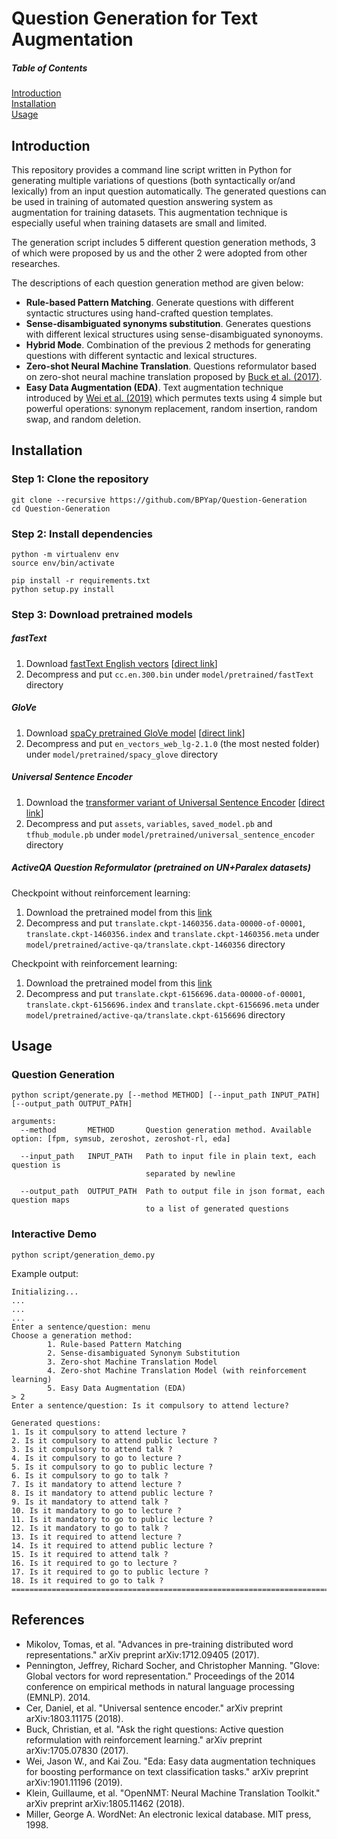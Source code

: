 # Question Generation for Text Augmentation

##### Table of Contents  
[Introduction](#introduction)  
[Installation](#installation)  
[Usage](#usage) 

## Introduction
This repository provides a command line script written in Python for generating multiple variations of questions (both syntactically or/and lexically) from an input question automatically. The generated questions can be used in training of automated question answering system as augmentation for training datasets. This augmentation technique is especially useful when training datasets are small and limited.

The generation script includes 5 different question generation methods, 3 of which were proposed by us and the other 2 were adopted from other researches. 

The descriptions of each question generation method are given below:
- **Rule-based Pattern Matching**. Generate questions with different syntactic structures using hand-crafted question templates.
- **Sense-disambiguated synonyms substitution**. Generates questions with different lexical structures using sense-disambiguated synonoyms.
- **Hybrid Mode**. Combination of the previous 2 methods for generating questions with different syntactic and lexical structures.
- **Zero-shot Neural Machine Translation**. Questions reformulator based on zero-shot neural machine translation proposed by [Buck et al. (2017)](https://arxiv.org/abs/1705.07830).
- **Easy Data Augmentation (EDA)**. Text augmentation technique introduced by [Wei et al. (2019)](https://arxiv.org/abs/1901.11196) which permutes texts using 4 simple but powerful operations: synonym replacement, random insertion, random swap, and random deletion.

## Installation
### Step 1: Clone the repository
```
git clone --recursive https://github.com/BPYap/Question-Generation
cd Question-Generation
```
### Step 2: Install dependencies
```
python -m virtualenv env
source env/bin/activate

pip install -r requirements.txt
python setup.py install
```
### Step 3: Download pretrained models
##### fastText
1. Download [fastText English vectors](https://fasttext.cc/docs/en/crawl-vectors.html) [[direct link](https://dl.fbaipublicfiles.com/fasttext/vectors-crawl/cc.en.300.bin.gz)]
2. Decompress and put `cc.en.300.bin` under `model/pretrained/fastText` directory
##### GloVe
1. Download [spaCy pretrained GloVe model](https://spacy.io/models/en#en_vectors_web_lg) [[direct link](https://github.com/explosion/spacy-models/releases/download/en_vectors_web_lg-2.1.0/en_vectors_web_lg-2.1.0.tar.gz)]
2. Decompress and put `en_vectors_web_lg-2.1.0` (the most nested folder) under `model/pretrained/spacy_glove` directory
##### Universal Sentence Encoder
1. Download the [transformer variant of Universal Sentence Encoder](https://tfhub.dev/google/universal-sentence-encoder-large/3) [[direct link](https://tfhub.dev/google/universal-sentence-encoder-large/3?tf-hub-format=compressed)]
2. Decompress and put `assets`, `variables`, `saved_model.pb` and `tfhub_module.pb` under `model/pretrained/universal_sentence_encoder` directory
##### ActiveQA Question Reformulator (pretrained on UN+Paralex datasets)
Checkpoint without reinforcement learning:
1. Download the pretrained model from this [link](https://storage.googleapis.com/pretrained_models/translate.ckpt-1460356.zip)
2. Decompress and put `translate.ckpt-1460356.data-00000-of-00001`, `translate.ckpt-1460356.index` and `translate.ckpt-1460356.meta` under `model/pretrained/active-qa/translate.ckpt-1460356` directory

Checkpoint with reinforcement learning:
1. Download the pretrained model from this [link](https://storage.cloud.google.com/pretrained_models/translate.ckpt-6156696.zip)
2. Decompress and put `translate.ckpt-6156696.data-00000-of-00001`, `translate.ckpt-6156696.index` and `translate.ckpt-6156696.meta` under `model/pretrained/active-qa/translate.ckpt-6156696` directory

## Usage
### Question Generation
```
python script/generate.py [--method METHOD] [--input_path INPUT_PATH] [--output_path OUTPUT_PATH]

arguments:
  --method       METHOD       Question generation method. Available option: [fpm, symsub, zeroshot, zeroshot-rl, eda]
                            
  --input_path   INPUT_PATH   Path to input file in plain text, each question is
                              separated by newline
                            
  --output_path  OUTPUT_PATH  Path to output file in json format, each question maps 
                              to a list of generated questions
```

### Interactive Demo
```
python script/generation_demo.py
```

Example output:
```
Initializing...
...
...
...
Enter a sentence/question: menu
Choose a generation method:
        1. Rule-based Pattern Matching
        2. Sense-disambiguated Synonym Substitution
        3. Zero-shot Machine Translation Model
        4. Zero-shot Machine Translation Model (with reinforcement learning)
        5. Easy Data Augmentation (EDA)
> 2
Enter a sentence/question: Is it compulsory to attend lecture?

Generated questions:
1. Is it compulsory to attend lecture ?
2. Is it compulsory to attend public lecture ?
3. Is it compulsory to attend talk ?
4. Is it compulsory to go to lecture ?
5. Is it compulsory to go to public lecture ?
6. Is it compulsory to go to talk ?
7. Is it mandatory to attend lecture ?
8. Is it mandatory to attend public lecture ?
9. Is it mandatory to attend talk ?
10. Is it mandatory to go to lecture ?
11. Is it mandatory to go to public lecture ?
12. Is it mandatory to go to talk ?
13. Is it required to attend lecture ?
14. Is it required to attend public lecture ?
15. Is it required to attend talk ?
16. Is it required to go to lecture ?
17. Is it required to go to public lecture ?
18. Is it required to go to talk ?
====================================================================================================
```

## References
- Mikolov, Tomas, et al. "Advances in pre-training distributed word representations." arXiv preprint arXiv:1712.09405 (2017).
- Pennington, Jeffrey, Richard Socher, and Christopher Manning. "Glove: Global vectors for word representation." Proceedings of the 2014 conference on empirical methods in natural language processing (EMNLP). 2014.
- Cer, Daniel, et al. "Universal sentence encoder." arXiv preprint arXiv:1803.11175 (2018).
- Buck, Christian, et al. "Ask the right questions: Active question reformulation with reinforcement learning." arXiv preprint arXiv:1705.07830 (2017).
- Wei, Jason W., and Kai Zou. "Eda: Easy data augmentation techniques for boosting performance on text classification tasks." arXiv preprint arXiv:1901.11196 (2019).
- Klein, Guillaume, et al. "OpenNMT: Neural Machine Translation Toolkit." arXiv preprint arXiv:1805.11462 (2018).
- Miller, George A. WordNet: An electronic lexical database. MIT press, 1998.
